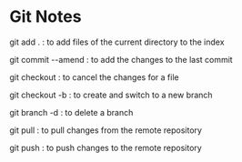# Git Notes

git add . : to add files of the current directory to the index

git commit --amend : to add the changes to the last commit

git checkout <filename> : to cancel the changes for a file

git checkout -b <branch> : to create and switch to a new branch

git branch -d <branch> : to delete a branch

git pull : to pull changes from the remote repository

git push : to push changes to the remote repository

